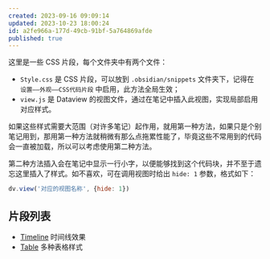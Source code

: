 ```yaml
---
created: 2023-09-16 09:09:14
updated: 2023-10-23 18:00:24
id: a2fe966a-177d-49cb-91bf-5a764869afde
published: true
---
```


这里是一些 CSS 片段，每个文件夹中有两个文件：

- `Style.css` 是 CSS 片段，可以放到 `.obsidian/snippets` 文件夹下，记得在 `设置——外观——CSS代码片段` 中启用，此方法全局生效；
- `view.js` 是 Dataview 的视图文件，通过在笔记中插入此视图，实现局部启用对应样式。

如果这些样式需要大范围（对许多笔记）起作用，就用第一种方法，如果只是个别笔记用到，那用第一种方法就稍微有那么点拖累性能了，毕竟这些不常用到的代码会一直被加载，所以可以考虑使用第二种方法。

第二种方法插入会在笔记中显示一行小字，以便能够找到这个代码块，并不至于遗忘这里插入了样式。如不喜欢，可在调用视图时给出 `hide: 1` 参数，格式如下：

```js
dv.view('对应的视图名称', {hide: 1})
```

## 片段列表

- [Timeline](Timeline/) 时间线效果
- [Table](Table/) 多种表格样式
